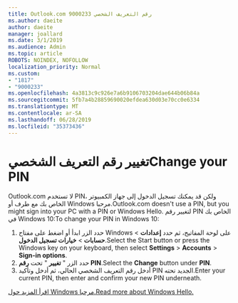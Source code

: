 ```yaml
---
title: Outlook.com 9000233 رقم التعريف الشخصي
ms.author: daeite
author: daeite
manager: joallard
ms.date: 3/1/2019
ms.audience: Admin
ms.topic: article
ROBOTS: NOINDEX, NOFOLLOW
localization_priority: Normal
ms.custom:
- "1817"
- "9000233"
ms.openlocfilehash: 4a3813c9c926e7a6b9106703204dae644b06b84a
ms.sourcegitcommit: 5fb7a4b28859690020efdea630d03e70cc0e6334
ms.translationtype: MT
ms.contentlocale: ar-SA
ms.lasthandoff: 06/28/2019
ms.locfileid: "35373436"
---
```

# <a name="change-your-pin"></a><span data-ttu-id="a2cc8-102">تغيير رقم التعريف الشخصي</span><span class="sxs-lookup"><span data-stu-id="a2cc8-102">Change your PIN</span></span>

<span data-ttu-id="a2cc8-103">Outlook.com لا تستخدم PIN، ولكن قد يمكنك تسجيل الدخول إلى جهاز الكمبيوتر الخاص بك مع طرف أو Windows مرحبا.</span><span class="sxs-lookup"><span data-stu-id="a2cc8-103">Outlook.com doesn't use a PIN, but you might sign into your PC with a PIN or Windows Hello.</span></span> <span data-ttu-id="a2cc8-104">لتغيير رقم PIN الخاص بك في Windows 10:</span><span class="sxs-lookup"><span data-stu-id="a2cc8-104">To change your PIN in Windows 10:</span></span>

1. <span data-ttu-id="a2cc8-105">حدد الزر ابدأ أو اضغط على مفتاح Windows على لوحة المفاتيح، ثم حدد **إعدادات** > **حسابات** > **خيارات تسجيل الدخول**.</span><span class="sxs-lookup"><span data-stu-id="a2cc8-105">Select the Start button or press the Windows key on your keyboard, then select **Settings** > **Accounts** > **Sign-in options**.</span></span>
2. <span data-ttu-id="a2cc8-106">حدد الزر " **تغيير** " تحت **رقم PIN**.</span><span class="sxs-lookup"><span data-stu-id="a2cc8-106">Select the **Change** button under **PIN**.</span></span>
3. <span data-ttu-id="a2cc8-107">أدخل رقم التعريف الشخصي الحالي، ثم أدخل وتأكيد PIN الجديد تحته.</span><span class="sxs-lookup"><span data-stu-id="a2cc8-107">Enter your current PIN, then enter and confirm your new PIN underneath.</span></span>

[<span data-ttu-id="a2cc8-108">اقرأ المزيد حول Windows مرحبا.</span><span class="sxs-lookup"><span data-stu-id="a2cc8-108">Read more about Windows Hello.</span></span>](https://support.microsoft.com/help/17215/)